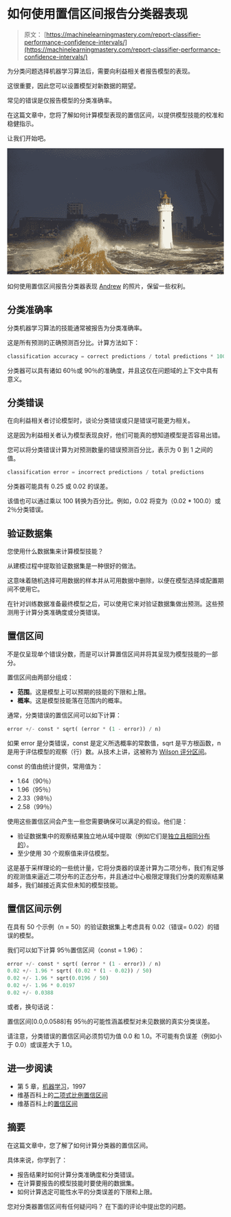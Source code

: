 # 如何使用置信区间报告分类器表现

> 原文： [https://machinelearningmastery.com/report-classifier-performance-confidence-intervals/](https://machinelearningmastery.com/report-classifier-performance-confidence-intervals/)

为分类问题选择机器学习算法后，需要向利益相关者报告模型的表现。

这很重要，因此您可以设置模型对新数据的期望。

常见的错误是仅报告模型的分类准确率。

在这篇文章中，您将了解如何计算模型表现的置信区间，以提供模型技能的校准和稳健指示。

让我们开始吧。

![How to Report Classifier Performance with Confidence Intervals](img/2e92d75ca53eaf79d5297bc78a6bfa10.jpg)

如何使用置信区间报告分类器表现
[Andrew](https://www.flickr.com/photos/arg_flickr/15966084776/) 的照片，保留一些权利。

## 分类准确率

分类机器学习算法的技能通常被报告为分类准确率。

这是所有预测的正确预测百分比。计算方法如下：

```py
classification accuracy = correct predictions / total predictions * 100.0
```

分类器可以具有诸如 60％或 90％的准确度，并且这仅在问题域的上下文中具有意义。

## 分类错误

在向利益相关者讨论模型时，谈论分类错误或只是错误可能更为相关。

这是因为利益相关者认为模型表现良好，他们可能真的想知道模型是否容易出错。

您可以将分类错误计算为对预测数量的错误预测百分比，表示为 0 到 1 之间的值。

```py
classification error = incorrect predictions / total predictions
```

分类器可能具有 0.25 或 0.02 的误差。

该值也可以通过乘以 100 转换为百分比。例如，0.02 将变为（0.02 * 100.0）或 2％分类错误。

## 验证数据集

您使用什么数据集来计算模型技能？

从建模过程中提取验证数据集是一种很好的做法。

这意味着随机选择可用数据的样本并从可用数据中删除，以便在模型选择或配置期间不使用它。

在针对训练数据准备最终模型之后，可以使用它来对验证数据集做出预测。这些预测用于计算分类准确度或分类错误。

## 置信区间

不是仅呈现单个错误分数，而是可以计算置信区间并将其呈现为模型技能的一部分。

置信区间由两部分组成：

*   **范围**。这是模型上可以预期的技能的下限和上限。
*   **概率**。这是模型技能落在范围内的概率。

通常，分类错误的置信区间可以如下计算：

```py
error +/- const * sqrt( (error * (1 - error)) / n)
```

如果 error 是分类错误，const 是定义所选概率的常数值，sqrt 是平方根函数，n 是用于评估模型的观察（行）数。从技术上讲，这被称为 [Wilson 评分区间](https://en.wikipedia.org/wiki/Binomial_proportion_confidence_interval#Wilson_score_interval)。

const 的值由统计提供，常用值为：

*   1.64（90％）
*   1.96（95％）
*   2.33（98％）
*   2.58（99％）

使用这些置信区间会产生一些您需要确保可以满足的假设。他们是：

*   验证数据集中的观察结果独立地从域中提取（例如它们是[独立且相同分布的](https://en.wikipedia.org/wiki/Independent_and_identically_distributed_random_variables)）。
*   至少使用 30 个观察值来评估模型。

这是基于采样理论的一些统计量，它将分类器的误差计算为二项分布，我们有足够的观测值来逼近二项分布的正态分布，并且通过中心极限定理我们分类的观察结果越多，我们越接近真实但未知的模型技能。

## 置信区间示例

在具有 50 个示例（n = 50）的验证数据集上考虑具有 0.02（错误= 0.02）的错误的模型。

我们可以如下计算 95％置信区间（const = 1.96）：

```py
error +/- const * sqrt( (error * (1 - error)) / n)
0.02 +/- 1.96 * sqrt( (0.02 * (1 - 0.02)) / 50)
0.02 +/- 1.96 * sqrt(0.0196 / 50)
0.02 +/- 1.96 * 0.0197
0.02 +/- 0.0388
```

或者，换句话说：

置信区间[0.0,0.0588]有 95％的可能性涵盖模型对未见数据的真实分类误差。

请注意，分类错误的置信区间必须剪切为值 0.0 和 1.0。不可能有负误差（例如小于 0.0）或误差大于 1.0。

## 进一步阅读

*   第 5 章，[机器学习](http://www.amazon.com/dp/1259096955?tag=inspiredalgor-20)，1997
*   维基百科上的[二项式比例置信区间](https://en.wikipedia.org/wiki/Binomial_proportion_confidence_interval)
*   维基百科上的[置信区间](https://en.wikipedia.org/wiki/Confidence_interval)

## 摘要

在这篇文章中，您了解了如何计算分类器的置信区间。

具体来说，你学到了：

*   报告结果时如何计算分类准确度和分类错误。
*   在计算要报告的模型技能时要使用的数据集。
*   如何计算选定可能性水平的分类误差的下限和上限。

您对分类器置信区间有任何疑问吗？
在下面的评论中提出您的问题。